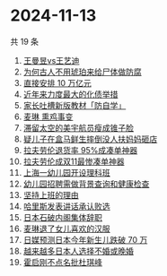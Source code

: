 # 2024-11-13

共 19 条

<!-- BEGIN -->
<!-- 最后更新时间 Wed Nov 13 2024 22:13:31 GMT+0800 (China Standard Time) -->

1. [王曼昱vs王艺迪](https://www.zhihu.com/search?q=%E7%8E%8B%E6%9B%BC%E6%98%B1vs%E7%8E%8B%E8%89%BA%E8%BF%AA)
1. [为何古人不用琥珀来给尸体做防腐](https://www.zhihu.com/search?q=%E4%B8%BA%E4%BD%95%E5%8F%A4%E4%BA%BA%E4%B8%8D%E7%94%A8%E7%90%A5%E7%8F%80%E6%9D%A5%E7%BB%99%E5%B0%B8%E4%BD%93%E5%81%9A%E9%98%B2%E8%85%90)
1. [直接安排 10 万亿元](https://www.zhihu.com/search?q=%E7%9B%B4%E6%8E%A5%E5%AE%89%E6%8E%92%2010%20%E4%B8%87%E4%BA%BF%E5%85%83)
1. [近年来力度最大的化债举措](https://www.zhihu.com/search?q=%E8%BF%91%E5%B9%B4%E6%9D%A5%E5%8A%9B%E5%BA%A6%E6%9C%80%E5%A4%A7%E7%9A%84%E5%8C%96%E5%80%BA%E4%B8%BE%E6%8E%AA)
1. [家长吐槽新版教材「防自学」](https://www.zhihu.com/search?q=%E5%AE%B6%E9%95%BF%E5%90%90%E6%A7%BD%E6%96%B0%E7%89%88%E6%95%99%E6%9D%90%E3%80%8C%E9%98%B2%E8%87%AA%E5%AD%A6%E3%80%8D)
1. [麦琳 熏鸡事变](https://www.zhihu.com/search?q=%E9%BA%A6%E7%90%B3%20%E7%86%8F%E9%B8%A1%E4%BA%8B%E5%8F%98)
1. [滞留太空的美宇航员瘦成锥子脸](https://www.zhihu.com/search?q=%E6%BB%9E%E7%95%99%E5%A4%AA%E7%A9%BA%E7%9A%84%E7%BE%8E%E5%AE%87%E8%88%AA%E5%91%98%E7%98%A6%E6%88%90%E9%94%A5%E5%AD%90%E8%84%B8)
1. [疑儿子在盒马鲜生摔倒没人扶妈妈砸店](https://www.zhihu.com/search?q=%E7%96%91%E5%84%BF%E5%AD%90%E5%9C%A8%E7%9B%92%E9%A9%AC%E9%B2%9C%E7%94%9F%E6%91%94%E5%80%92%E6%B2%A1%E4%BA%BA%E6%89%B6%E5%A6%88%E5%A6%88%E7%A0%B8%E5%BA%97)
1. [拉夫劳伦退货率 95%成凑单神器](https://www.zhihu.com/search?q=%E6%8B%89%E5%A4%AB%E5%8A%B3%E4%BC%A6%E9%80%80%E8%B4%A7%E7%8E%87%2095%25%E6%88%90%E5%87%91%E5%8D%95%E7%A5%9E%E5%99%A8)
1. [拉夫劳伦成双11最惨凑单神器](https://www.zhihu.com/search?q=%E6%8B%89%E5%A4%AB%E5%8A%B3%E4%BC%A6%E6%88%90%E5%8F%8C11%E6%9C%80%E6%83%A8%E5%87%91%E5%8D%95%E7%A5%9E%E5%99%A8)
1. [上海一幼儿园开设理科班](https://www.zhihu.com/search?q=%E4%B8%8A%E6%B5%B7%E4%B8%80%E5%B9%BC%E5%84%BF%E5%9B%AD%E5%BC%80%E8%AE%BE%E7%90%86%E7%A7%91%E7%8F%AD)
1. [幼儿园招聘需做背景查询和健康检查](https://www.zhihu.com/search?q=%E5%B9%BC%E5%84%BF%E5%9B%AD%E6%8B%9B%E8%81%98%E9%9C%80%E5%81%9A%E8%83%8C%E6%99%AF%E6%9F%A5%E8%AF%A2%E5%92%8C%E5%81%A5%E5%BA%B7%E6%A3%80%E6%9F%A5)
1. [坚持上班的理由](https://www.zhihu.com/search?q=%E5%9D%9A%E6%8C%81%E4%B8%8A%E7%8F%AD%E7%9A%84%E7%90%86%E7%94%B1)
1. [哈里斯发表讲话承认败选](https://www.zhihu.com/search?q=%E5%93%88%E9%87%8C%E6%96%AF%E5%8F%91%E8%A1%A8%E8%AE%B2%E8%AF%9D%E6%89%BF%E8%AE%A4%E8%B4%A5%E9%80%89)
1. [日本石破内阁集体辞职](https://www.zhihu.com/search?q=%E6%97%A5%E6%9C%AC%E7%9F%B3%E7%A0%B4%E5%86%85%E9%98%81%E9%9B%86%E4%BD%93%E8%BE%9E%E8%81%8C)
1. [麦琳退了女儿喜欢的汉服](https://www.zhihu.com/search?q=%E9%BA%A6%E7%90%B3%E9%80%80%E4%BA%86%E5%A5%B3%E5%84%BF%E5%96%9C%E6%AC%A2%E7%9A%84%E6%B1%89%E6%9C%8D)
1. [日媒预测日本今年新生儿跌破 70 万](https://www.zhihu.com/search?q=%E6%97%A5%E5%AA%92%E9%A2%84%E6%B5%8B%E6%97%A5%E6%9C%AC%E4%BB%8A%E5%B9%B4%E6%96%B0%E7%94%9F%E5%84%BF%E8%B7%8C%E7%A0%B4%2070%20%E4%B8%87)
1. [越来越多日本人选择不婚或晚婚](https://www.zhihu.com/search?q=%E8%B6%8A%E6%9D%A5%E8%B6%8A%E5%A4%9A%E6%97%A5%E6%9C%AC%E4%BA%BA%E9%80%89%E6%8B%A9%E4%B8%8D%E5%A9%9A%E6%88%96%E6%99%9A%E5%A9%9A)
1. [霍启刚不点名批杜琪峰](https://www.zhihu.com/search?q=%E9%9C%8D%E5%90%AF%E5%88%9A%E4%B8%8D%E7%82%B9%E5%90%8D%E6%89%B9%E6%9D%9C%E7%90%AA%E5%B3%B0)

<!-- END -->

